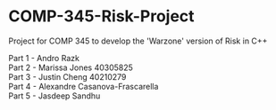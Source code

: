 # COMP-345-Risk-Project
Project for COMP 345 to develop the 'Warzone' version of Risk in C++

Part 1 - Andro Razk\
Part 2 - Marissa Jones 40305825\
Part 3 - Justin Cheng 40210279\
Part 4 - Alexandre Casanova-Frascarella\
Part 5 - Jasdeep Sandhu
